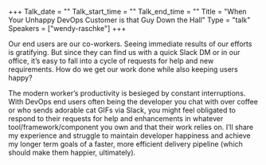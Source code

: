 +++
Talk_date = ""
Talk_start_time = ""
Talk_end_time = ""
Title = "When Your Unhappy DevOps Customer is that Guy Down the Hall"
Type = "talk"
Speakers = ["wendy-raschke"]
+++

Our end users are our co-workers. Seeing immediate results of our efforts is gratifying. But since they can find us with a quick Slack DM or in our office, it’s easy to fall into a cycle of requests for help and new requirements. How do we get our work done while also keeping users happy?

The modern worker’s productivity is besieged by constant interruptions. With DevOps end users often being the developer you chat with over coffee or who sends adorable cat GIFs via Slack, you might feel obligated to respond to their requests for help and enhancements in whatever tool/framework/component you own and that their work relies on. I’ll share my experience and struggle to maintain developer happiness and achieve my longer term goals of a faster, more efficient delivery pipeline (which should make them happier, ultimately).
